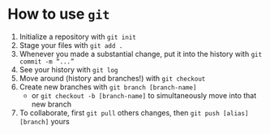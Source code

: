 # How to use `git`
1. Initialize a repository with `git init`
2. Stage your files with `git add .`
3. Whenever you made a substantial change, put it into the history with `git commit -m “...”`
4. See your history with `git log`
5. Move around (history and branches!) with `git checkout`
6. Create new branches with `git branch [branch-name]`
    - or `git checkout -b [branch-name]` to simultaneously move into that new branch
7. To collaborate, first `git pull` others changes, then `git push [alias] [branch]` yours